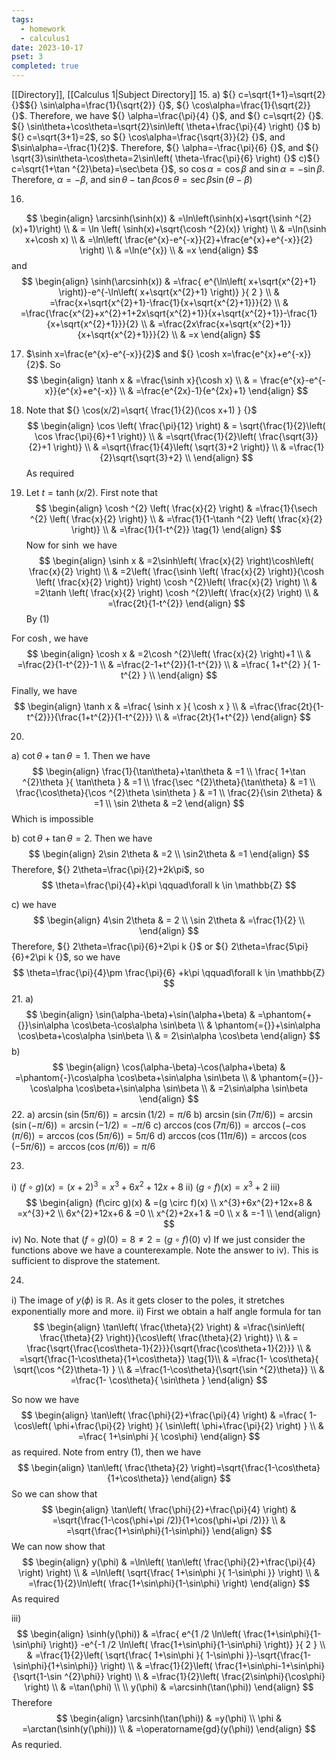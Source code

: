 ```yaml
---
tags:
  - homework
  - calculus1
date: 2023-10-17
pset: 3
completed: true
---
```

[[Directory]], [[Calculus 1|Subject Directory]]
15. a) ${} c=\sqrt{1+1}=\sqrt{2} {}$${} \sin\alpha=\frac{1}{\sqrt{2}} {}$, ${} \cos\alpha=\frac{1}{\sqrt{2}} {}$. Therefore, we have ${} \alpha=\frac{\pi}{4} {}$, and ${} c=\sqrt{2} {}$. ${} \sin\theta+\cos\theta=\sqrt{2}\sin\left( \theta+\frac{\pi}{4} \right) {}$
b) ${} c=\sqrt{3+1}=2$, so ${} \cos\alpha=\frac{\sqrt{3}}{2} {}$, and $\sin\alpha=-\frac{1}{2}$. Therefore, ${} \alpha=-\frac{\pi}{6} {}$, and ${} \sqrt{3}\sin\theta-\cos\theta=2\sin\left( \theta-\frac{\pi}{6} \right) {}$
c)${} c=\sqrt{1+\tan ^{2}\beta}=\sec\beta {}$, so ${} \cos\alpha=\cos\beta {}$ and ${} \sin\alpha=-\sin\beta {}$. Therefore, ${} \alpha=-\beta {}$, and ${} \sin\theta-\tan\beta \cos\theta=\sec\beta \sin(\theta-\beta)$

16. 
$$
\begin{align}
\arcsinh(\sinh(x)) & =\ln\left(\sinh(x)+\sqrt{\sinh ^{2}(x)+1}\right) \\
 & = \ln \left( \sinh(x)+\sqrt{\cosh ^{2}(x)} \right) \\
 & =\ln(\sinh x+\cosh x) \\
 & =\ln\left( \frac{e^{x}-e^{-x}}{2}+\frac{e^{x}+e^{-x}}{2} \right) \\
 & =\ln(e^{x}) \\
 & =x
\end{align}
$$
and 
$$
\begin{align}
\sinh(\arcsinh(x)) & =\frac{ e^{\ln\left( x+\sqrt{x^{2}+1} \right)}-e^{-\ln\left( x+\sqrt{x^{2}+1} \right)} }{ 2 } \\
 & =\frac{x+\sqrt{x^{2}+1}-\frac{1}{x+\sqrt{x^{2}+1}}}{2} \\
 & =\frac{\frac{x^{2}+x^{2}+1+2x\sqrt{x^{2}+1}}{x+\sqrt{x^{2}+1}}-\frac{1}{x+\sqrt{x^{2}+1}}}{2} \\
 & =\frac{2x\frac{x+\sqrt{x^{2}+1}}{x+\sqrt{x^{2}+1}}}{2} \\
 & =x
\end{align}
$$

17. $\sinh x=\frac{e^{x}-e^{-x}}{2}$ and ${} \cosh x=\frac{e^{x}+e^{-x}}{2}$. So
$$
\begin{align}
\tanh x & =\frac{\sinh x}{\cosh x} \\
 & = \frac{e^{x}-e^{-x}}{e^{x}+e^{-x}} \\
 & =\frac{e^{2x}-1}{e^{2x}+1}
\end{align}
$$
18. Note that ${} \cos(x/2)=\sqrt{ \frac{1}{2}(\cos x+1) } {}$
$$
\begin{align}
\cos \left( \frac{\pi}{12} \right) & = \sqrt{\frac{1}{2}\left( \cos \frac{\pi}{6}+1 \right)} \\
 & =\sqrt{\frac{1}{2}\left( \frac{\sqrt{3}}{2}+1 \right)} \\
 & =\sqrt{\frac{1}{4}\left( \sqrt{3}+2 \right)} \\
 & =\frac{1}{2}\sqrt{\sqrt{3}+2} \\
\end{align}
$$
As required

19.  Let ${} t=\tanh(x/2)$. First note that
$$
\begin{align}
\cosh ^{2} \left( \frac{x}{2} \right) & =\frac{1}{\sech ^{2} \left( \frac{x}{2} \right)} \\
 & =\frac{1}{1-\tanh ^{2} \left( \frac{x}{2} \right)} \\
 & =\frac{1}{1-t^{2}} \tag{1}
\end{align}
$$
Now for ${} \sinh {}$ we have
$$
\begin{align}
\sinh x & =2\sinh\left( \frac{x}{2} \right)\cosh\left( \frac{x}{2} \right) \\
 & =2\left( \frac{\sinh \left( \frac{x}{2} \right)}{\cosh \left( \frac{x}{2} \right)} \right) \cosh ^{2}\left( \frac{x}{2} \right) \\
 & =2\tanh \left( \frac{x}{2} \right) \cosh ^{2}\left( \frac{x}{2} \right) \\
 & =\frac{2t}{1-t^{2}}
\end{align}
$$
By ${} (1) {}$

For ${} \cosh {}$, we have
$$
\begin{align}
\cosh x & =2\cosh ^{2}\left( \frac{x}{2} \right)+1 \\
 & =\frac{2}{1-t^{2}}-1 \\
 & =\frac{2-1+t^{2}}{1-t^{2}} \\
 & =\frac{ 1+t^{2} }{ 1-t^{2} } \\
\end{align}
$$
Finally, we have
$$
\begin{align}
\tanh x & =\frac{ \sinh x }{ \cosh x } \\
 & =\frac{\frac{2t}{1-t^{2}}}{\frac{1+t^{2}}{1-t^{2}}} \\
 & =\frac{2t}{1+t^{2}}
\end{align}
$$

20. 
a) ${} \cot\theta+\tan\theta=1 {}$. Then we have
$$
\begin{align}
\frac{1}{\tan\theta}+\tan\theta & =1 \\
 \frac{ 1+\tan ^{2}\theta }{ \tan\theta } & =1 \\
\frac{\sec ^{2}\theta}{\tan\theta} & =1 \\
\frac{\cos\theta}{\cos ^{2}\theta \sin\theta } & =1 \\
\frac{2}{\sin 2\theta} & =1 \\
\sin 2\theta & =2
\end{align}
$$
Which is impossible

b) ${} \cot\theta+\tan\theta=2 {}$. Then we have
$$
\begin{align}
 2\sin 2\theta & =2  \\
 \sin2\theta  & =1
 \end{align}
$$
Therefore, ${} 2\theta=\frac{\pi}{2}+2k\pi$, so 
$$
\theta=\frac{\pi}{4}+k\pi \qquad\forall k \in  \mathbb{Z}
$$

c) we have
$$
\begin{align}
 4\sin 2\theta  & = 2   \\
 \sin 2\theta & =\frac{1}{2} \\
 \end{align}
$$
Therefore, ${} 2\theta=\frac{\pi}{6}+2\pi k {}$ or ${} 2\theta=\frac{5\pi}{6}+2\pi k {}$, so we have
$$
\theta=\frac{\pi}{4}\pm \frac{\pi}{6} +k\pi \qquad\forall k \in  \mathbb{Z}
$$
21. 
a)
$$
\begin{align}
 \sin(\alpha-\beta)+\sin(\alpha+\beta)  & =\phantom{+{}}\sin\alpha \cos\beta-\cos\alpha \sin\beta \\
 & \phantom{={}}+\sin\alpha \cos\beta+\cos\alpha \sin\beta \\
 & = 2\sin\alpha \cos\beta
 \end{align}
$$
b)
$$
\begin{align}
\cos(\alpha-\beta)-\cos(\alpha+\beta) & =\phantom{-}\cos\alpha \cos\beta+\sin\alpha \sin\beta \\
 & \phantom{={}}-\cos\alpha \cos\beta+\sin\alpha \sin\beta \\
 & =2\sin\alpha \sin\beta
\end{align}
$$
22. 
a) ${} \arcsin(\sin(5\pi/6))=\arcsin(1 /2)=\pi /6 {}$
b) ${} \arcsin(\sin(7\pi/6))=\arcsin(\sin(-\pi /6))=\arcsin(-1 /2)=-\pi/6 {}$
c) ${} \arccos(\cos(7\pi /6))=\arccos(-\cos(\pi/6))=\arccos\left( \cos(5\pi/6)\right)=5\pi / 6 {}$
d) ${} \arccos(\cos(11\pi /6))=\arccos(\cos(-5\pi /6))=\arccos(\cos(\pi /6))=\pi /6 {}$

23. 
i) ${} (f\circ g)(x)=(x+2)^{3}=x^{3}+6x^{2}+12x+8 {}$ 
ii) ${} (g\circ f)(x)=x^{3}+2$
iii) 
$$
\begin{align}
(f\circ g)(x) & =(g \circ f)(x) \\
x^{3}+6x^{2}+12x+8 & =x^{3}+2 \\
6x^{2}+12x+6 & =0 \\
x^{2}+2x+1 & =0 \\
x & =-1 \\
\end{align}
$$
iv) No. Note that ${} (f\circ g)(0)=8\neq 2=(g\circ f)(0) {}$
v) If we just consider the functions above we have a counterexample. Note the answer to iv). This is sufficient to disprove the statement.

24. 
i) The image of ${} y(\phi)$ is $\mathbb{R} {}$. As it gets closer to the poles, it stretches exponentially more and more.
ii) First we obtain a half angle formula for ${} \tan {}$
$$
\begin{align}
 \tan\left( \frac{\theta}{2} \right) & =\frac{\sin\left( \frac{\theta}{2} \right)}{\cos\left( \frac{\theta}{2} \right)} \\
 & = \frac{\sqrt{\frac{\cos\theta-1}{2}}}{\sqrt{\frac{\cos\theta+1}{2}}} \\
 & =\sqrt{\frac{1-\cos\theta}{1+\cos\theta}}  \tag{1}\\
 & =\frac{1- \cos\theta}{ \sqrt{\cos ^{2}\theta-1} } \\
 & =\frac{1-\cos\theta}{\sqrt{\sin ^{2}\theta}} \\
 & =\frac{1- \cos\theta}{ \sin\theta }
 \end{align}
$$

So now we have
$$
\begin{align}
 \tan\left( \frac{\phi}{2}+\frac{\pi}{4} \right)  & =\frac{ 1-\cos\left( \phi+\frac{\pi}{2} \right) }{ \sin\left( \phi+\frac{\pi}{2} \right) }  \\
 & =\frac{ 1+\sin\phi }{  \cos\phi}
 \end{align}
$$
as required. Note from entry ${} (1)$, then we have
$$
\begin{align}
\tan\left( \frac{\theta}{2} \right)=\sqrt{\frac{1-\cos\theta}{1+\cos\theta}}
\end{align}
$$
So we can show that
$$
\begin{align}
\tan\left( \frac{\phi}{2}+\frac{\pi}{4} \right) & =\sqrt{\frac{1-\cos(\phi+\pi /2)}{1+\cos(\phi+\pi /2)}} \\
 & =\sqrt{\frac{1+\sin\phi}{1-\sin\phi}}
\end{align}
$$
We can now show that
$$
\begin{align}
 y(\phi) & =\ln\left( \tan\left( \frac{\phi}{2}+\frac{\pi}{4} \right) \right)   \\
 & =\ln\left( \sqrt{\frac{ 1+\sin\phi }{ 1-\sin\phi }} \right) \\
 & =\frac{1}{2}\ln\left( \frac{1+\sin\phi}{1-\sin\phi} \right)
 \end{align}
$$
As required

iii)
$$
\begin{align}
 \sinh(y(\phi))  & =\frac{ e^{1 /2 \ln\left( \frac{1+\sin\phi}{1-\sin\phi} \right)} -e^{-1 /2 \ln\left( \frac{1+\sin\phi}{1-\sin\phi} \right)} }{ 2 } \\
 & =\frac{1}{2}\left(  \sqrt{\frac{ 1+\sin\phi }{ 1-\sin\phi }}-\sqrt{\frac{1-\sin\phi}{1+\sin\phi}} \right) \\
 & =\frac{1}{2}\left( \frac{1+\sin\phi-1+\sin\phi}{\sqrt{1-\sin ^{2}\phi}} \right) \\
 & =\frac{1}{2}\left( \frac{2\sin\phi}{\cos\phi} \right) \\
 & =\tan(\phi) \\
 \\
 y(\phi) & =\arcsinh(\tan(\phi))
 \end{align}
$$
Therefore
$$
\begin{align}
\arcsinh(\tan(\phi)) & =y(\phi) \\
\phi & =\arctan(\sinh(y(\phi))) \\
 & =\operatorname{gd}(y(\phi))
\end{align}
$$
As requried.